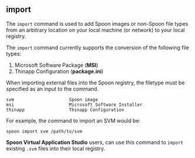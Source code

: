 ## import

The `import` command is used to add Spoon images or non-Spoon file types from an arbitrary location on your local machine (or network) to your local registry.

The `import` command currently supports the conversion of the following file types: 

1. Microsoft Software Package (**MSI**)
2. Thinapp Configuration (**package.ini**)

When importing external files into the Spoon registry, the filetype must be specified as an input to the command. 

	svm						Spoon image
	msi						Microsoft Software Installer
	thinapp					Thinapp Configuration

For example, the command to import an SVM would be: 

	spoon import svm /path/to/svm

**Spoon Virtual Application Studio** users, can use this command to `import` existing `.svm` files into their local registry. 